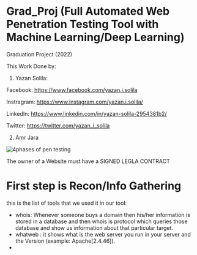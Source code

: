 # Grad_Proj (Full Automated Web Penetration Testing Tool with Machine Learning/Deep Learning)
Graduation Project (2022)

This Work Done by:

1) Yazan Solila:

Facebook: https://www.facebook.com/yazan.i.solila

Instragram: https://www.instagram.com/yazan.i.solila/

LinkedIn: https://www.linkedin.com/in/yazan-solila-2954381b2/

Twitter: https://twitter.com/yazan_i_solila

2) Amr Jara


![4phases of pen testing](https://user-images.githubusercontent.com/72103457/182890074-f80a91a3-b8ec-4b97-aa6c-24a5011d7a84.jpg)

The owner of a Website must have a SIGNED LEGLA CONTRACT

# First step is Recon/Info Gathering

this is the list of tools that we used it in our tool:

* whois: Whenever someone buys a domain then his/her information is stored in a database and then whois is protocol which queries those database and show us information about that particular target.
* whatweb : it shows what is the web server you run in your server and the Version (example: Apache[2.4.46]).
* 
